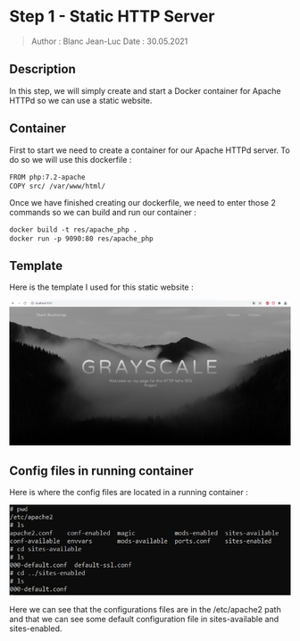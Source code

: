 # Step 1 - Static HTTP Server

> Author : Blanc Jean-Luc
> Date : 30.05.2021

## Description

In this step, we will simply create and start a Docker container for Apache HTTPd so we can use a static website.

## Container

First to start we need to create a container for our Apache HTTPd server.
To do so we will use this dockerfile : 

```
FROM php:7.2-apache
COPY src/ /var/www/html/
```

Once we have finished creating our dockerfile, we need to enter those 2 commands so we can build and run our container : 

```
docker build -t res/apache_php .
docker run -p 9090:80 res/apache_php
```

## Template

Here is the template I used for this static website : 

![image-20210530194459022](images/image1.png)

## Config files in running container

Here is where the config files are located in a running container : 

![image-20210530195134169](images/image2.png)

Here we can see that the configurations files are in the /etc/apache2 path and that we can see some default configuration file in sites-available and sites-enabled.